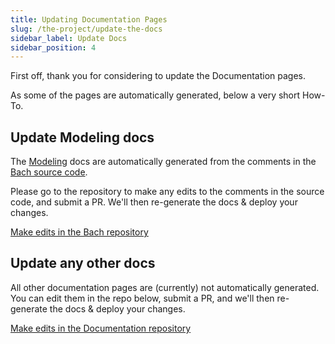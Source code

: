 ```yaml
---
title: Updating Documentation Pages
slug: /the-project/update-the-docs
sidebar_label: Update Docs
sidebar_position: 4
---
```


First off, thank you for considering to update the Documentation pages. 

As some of the pages are automatically generated, below a very short How-To.

## Update Modeling docs
The [Modeling](/modeling/) docs are automatically generated from the comments in 
the [Bach source code](https://github.com/objectiv/objectiv-analytics/tree/main/bach). 

Please go to the repository to make any edits to the comments in the source code, and submit a PR. We'll then 
re-generate the docs & deploy your changes.

[Make edits in the Bach repository](https://github.com/objectiv/objectiv-analytics/tree/main/bach)

## Update any other docs
All other documentation pages are (currently) not automatically generated. You can edit them in the repo 
below, submit a PR, and we'll then re-generate the docs & deploy your changes.

[Make edits in the Documentation repository](https://github.com/objectiv/objectiv.io/edit/main/docs/)
